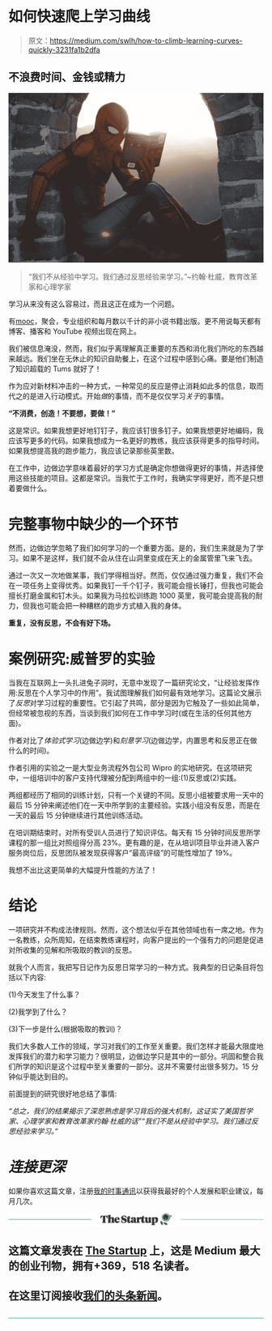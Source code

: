 # 如何快速爬上学习曲线

> 原文：<https://medium.com/swlh/how-to-climb-learning-curves-quickly-3231fa1b2dfa>

## 不浪费时间、金钱或精力

![](img/b121064d391ffedf4330212d8c5bf660.png)

> “我们不从经验中学习。我们通过反思经验来学习。”~约翰·杜威，教育改革家和心理学家

学习从来没有这么容易过，而且这正在成为一个问题。

有[mooc](http://mooc.org/)，聚会，专业组织和每月数以千计的非小说书籍出版。更不用说每天都有博客、播客和 YouTube 视频出现在网上。

我们被信息淹没，然而，我们似乎离理解真正重要的东西和消化我们所吃的东西越来越远。我们坐在无休止的知识自助餐上，在这个过程中感到心痛。要是他们制造了知识超载的 Tums 就好了！

作为应对新材料冲击的一种方式，一种常见的反应是停止消耗如此多的信息，取而代之的是进入行动模式。开始*做*的事情，而不是仅仅学习*关于*的事情。

**“不消费，创造！不要想，要做！”**

这是常识。如果我想更好地钉钉子，我应该钉很多钉子。如果我想更好地编码，我应该写更多的代码。如果我想成为一名更好的教练，我应该获得更多的指导时间。如果我想提高我的跑步能力，我应该记录那些英里数。

在工作中，边做边学意味着最好的学习方式是确定你想做得更好的事情，并选择使用这些技能的项目。这都是常识。当我忙于工作时，我确实学得更好，而不是只想着要做什么。

# 完整事物中缺少的一个环节

然而，边做边学忽略了我们如何学习的一个重要方面。是的，我们生来就是为了学习。如果不是这样，我们就不会从住在山洞里变成在天上的金属管里飞来飞去。

通过一次又一次地做某事，我们学得相当好。然而，仅仅通过强力重复，我们不会在一项任务上变得优秀。如果我钉一千个钉子，我可能会擅长锤打，但我也可能会擅长打磨金属和钉木头。如果我为马拉松训练跑 1000 英里，我可能会提高我的耐力，但我也可能会把一种糟糕的跑步方式植入我的身体。

**重复，没有反思，不会有好下场。**

# 案例研究:威普罗的实验

当我在互联网上一头扎进兔子洞时，无意中发现了一篇研究论文，“让经验发挥作用:反思在个人学习中的作用”。我试图理解我们如何最有效地学习。这篇论文展示了*反思*对学习过程的重要性。它引起了共鸣，部分是因为它触及了一些如此简单，但经常被忽视的东西，当谈到我们如何在工作中学习时(或在生活的任何其他方面)。

作者对比了*体验式学习*(边做边学)和*刻意学习*(边做边学，内置思考和反思正在做什么的时间)。

作者引用的实验之一是大型业务流程外包公司 Wipro 的实地研究。在这项研究中，一组培训中的客户支持代理被分配到两组中的一组:(1)反思或(2)实践。

两组都经历了相同的训练计划，只有一个关键的不同。反思小组被要求用一天中的最后 15 分钟来阐述他们在一天中所学到的主要经验。实践小组没有反思，而是在一天的最后 15 分钟继续进行其他训练活动。

在培训期结束时，对所有受训人员进行了知识评估。每天有 15 分钟时间反思所学课程的那一组比对照组得分高 23%。更有趣的是，在从培训项目毕业并进入客户服务岗位后，反思团队被发现获得客户“最高评级”的可能性增加了 19%。

我想不出比这更简单的大幅提升性能的方法了！

# 结论

一项研究并不构成法律规则。然而，这个想法似乎在其他领域也有一席之地。作为一名教练，众所周知，在结束教练课程时，向客户提出的一个强有力的问题是促进对所收集的见解和所吸取的教训的反思。

就我个人而言，我把写日记作为反思日常学习的一种方式。我典型的日记条目将包括以下内容:

(1)今天发生了什么事？

(2)我学到了什么？

(3)下一步是什么(根据吸取的教训)？

我们大多数人工作的领域，学习对我们的工作至关重要。我们怎样才能最大限度地发挥我们的潜力和学习能力？很明显，边做边学只是其中的一部分。巩固和整合我们所学的知识是这个过程中至关重要的一部分。这并不需要付出很多努力。15 分钟似乎能达到目的。

前面提到的研究很好地总结了事情:

*“总之，我们的结果揭示了深思熟虑是学习背后的强大机制，这证实了美国哲学家、心理学家和教育改革家约翰·杜威的话”“我们不是从经验中学习。我们通过反思经验来学习。”*

# *连接更深*

如果你喜欢这篇文章，注册[我的时事通讯](https://www.getdrip.com/forms/38307444/submissions/new)以获得我最好的个人发展和职业建议，每月几次。

[![](img/308a8d84fb9b2fab43d66c117fcc4bb4.png)](https://medium.com/swlh)

## 这篇文章发表在 [The Startup](https://medium.com/swlh) 上，这是 Medium 最大的创业刊物，拥有+369，518 名读者。

## 在这里订阅接收[我们的头条新闻](http://growthsupply.com/the-startup-newsletter/)。

[![](img/b0164736ea17a63403e660de5dedf91a.png)](https://medium.com/swlh)